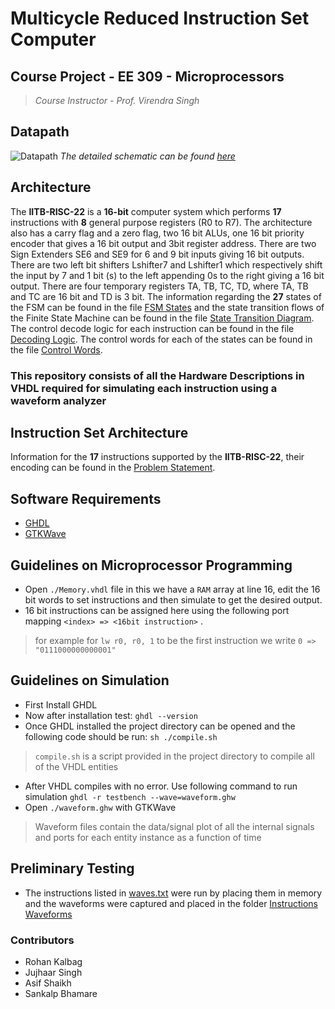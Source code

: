 # Multicycle Reduced Instruction Set Computer


## Course Project - EE 309 - Microprocessors
> *Course Instructor - Prof. Virendra Singh*

## Datapath
![Datapath](https://user-images.githubusercontent.com/46604893/172542384-4dd88abb-9760-4340-b88e-ed07ac8a7b4d.jpg)
*The detailed schematic can be found [here](https://github.com/rohankalbag/Multicycle-RISC-Microprocessor/blob/master/Documentation/Datapath.pdf)*


## Architecture


The **IITB-RISC-22** is a **16-bit** computer system which performs **17** instructions with **8** general purpose registers (R0 to R7). The architecture also has a carry flag and a zero flag, two 16 bit ALUs, one 16 bit priority encoder that
gives a 16 bit output and 3bit register address. There are two Sign Extenders
SE6 and SE9 for 6 and 9 bit inputs giving 16 bit outputs. There are two left bit
shifters Lshifter7 and Lshifter1 which respectively shift the input by 7 and 1 bit
(s) to the left appending 0s to the right giving a 16 bit output. There are four
temporary registers TA, TB, TC, TD, where TA, TB and TC are 16 bit and TD
is 3 bit.
The information regarding the **27** states of the FSM can be
found in the file [FSM States](https://github.com/rohankalbag/Multicycle-RISC-Microprocessor/blob/master/Documentation/FSM%20States.pdf) and the state transition flows of the Finite
State Machine can be found in the file [State Transition Diagram](https://github.com/rohankalbag/Multicycle-RISC-Microprocessor/blob/master/Documentation/State%20Transition%20Diagram.pdf). The
control decode logic for each instruction can be found in the file [Decoding Logic](https://github.com/rohankalbag/Multicycle-RISC-Microprocessor/blob/master/Documentation/Decoding%20Logic.pdf).
The control words for each of the states can be found in the file [Control Words](https://github.com/rohankalbag/Multicycle-RISC-Microprocessor/blob/master/Documentation/Control%20Words.pdf).


### This repository consists of all the Hardware Descriptions in **VHDL** required for simulating each instruction using a waveform analyzer


## Instruction Set Architecture
Information for the **17** instructions supported by the **IITB-RISC-22**, their encoding can be found in the [Problem Statement](https://github.com/rohankalbag/Multicycle-RISC-Microprocessor/blob/master/Documentation/Multicycle%20Problem%20Statement.pdf).


## Software Requirements
- [GHDL](https://github.com/ghdl/ghdl)
- [GTKWave](http://gtkwave.sourceforge.net/)


## Guidelines on Microprocessor Programming 
- Open `./Memory.vhdl` file in this we have a `RAM` array at line 16, edit the 16 bit words to set instructions and then simulate to get the desired output.
- 16 bit instructions can be assigned here using the following port mapping `<index> => <16bit instruction>` .
> for example for `lw r0, r0, 1` to be the first instruction we write `0 => "0111000000000001"`


## Guidelines on Simulation
- First Install GHDL
- Now after installation test: `ghdl --version`
- Once GHDL installed the project directory can be opened and the following code should be run: `sh ./compile.sh`
> `compile.sh` is a script provided in the project directory to compile all of the VHDL entities
- After VHDL compiles with no error. Use following command to run simulation `ghdl -r testbench --wave=waveform.ghw`
- Open `./waveform.ghw` with GTKWave
> Waveform files contain the data/signal plot of all the internal signals and ports for each entity instance as a function of time


## Preliminary Testing
- The instructions listed in [waves.txt](https://github.com/rohankalbag/Multicycle-RISC-Microprocessor/blob/master/waves.txt) were run by placing them in memory and the waveforms were captured and placed in the folder [Instructions Waveforms](https://github.com/rohankalbag/Multicycle-RISC-Microprocessor/tree/master/Instruction%20Waveforms)


### Contributors

- Rohan Kalbag
- Jujhaar Singh
- Asif Shaikh
- Sankalp Bhamare
